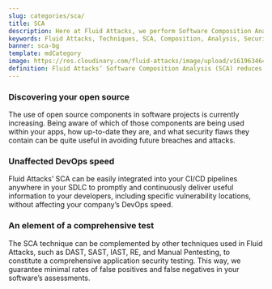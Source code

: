 ```yaml
---
slug: categories/sca/
title: SCA
description: Here at Fluid Attacks, we perform Software Composition Analysis (SCA) to identify security weaknesses related to third-party or open-source components.
keywords: Fluid Attacks, Techniques, SCA, Composition, Analysis, Security, Testing, Ethical Hacking
banner: sca-bg
template: mdCategory
image: https://res.cloudinary.com/fluid-attacks/image/upload/v1619634644/airs/categories/cover-sca_rbdocd.webp
definition: Fluid Attacks’ Software Composition Analysis (SCA) reduces cybersecurity risks related to open source or third-party components, which are so sought after by development teams nowadays. SCA scans generate and deliver inventory reports of all direct and indirect open source components used by your analyzed software. They then provide information on component licenses, versions and security vulnerabilities present. Through an SCA combining automatic and manual work, we are always ready to detect new vulnerabilities; we do not depend exclusively on what is known and available in the National Vulnerability Database (NVD) for open source vulnerabilities. Additionally, our team of hackers working with the SCA technique has no problem covering almost any coding language used in your company for application development.
---
```


<div class="sect2">

### Discovering your open source

The use of open source components in software projects is currently
increasing. Being aware of which of those components are being used
within your apps, how up-to-date they are, and what security flaws they
contain can be quite useful in avoiding future breaches and attacks.

</div>

<div class="sect2">

### Unaffected DevOps speed

Fluid Attacks’ SCA can be easily integrated into your CI/CD pipelines
anywhere in your SDLC to promptly and continuously deliver useful
information to your developers, including specific vulnerability
locations, without affecting your company’s DevOps speed.

</div>

<div class="sect2">

### An element of a comprehensive test

The SCA technique can be complemented by other techniques used in Fluid
Attacks, such as DAST, SAST, IAST, RE, and Manual Pentesting, to
constitute a comprehensive application security testing. This way, we
guarantee minimal rates of false positives and false negatives in your
software’s assessments.

</div>

<div class="sect2 db-l dn">

</div>

<div class="sect2 db-l dn">

</div>